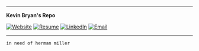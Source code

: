 
---
**Kevin Bryan's Repo**


[![Website](https://img.shields.io/badge/Portfolio-000000?style=for-the-badge&logo=About.me&logoColor=white)](https://www.kevbry.in/)
[![Resume](https://img.shields.io/badge/Resume-4285F4?style=for-the-badge&logo=Google%20Drive&logoColor=white)](https://docs.google.com/document/d/1l4DKu1EOlHGFQoaU25ws9S0j_XEfiAcDxHDxkqu9plo/edit?usp=sharing)
[![LinkedIn](https://img.shields.io/badge/LinkedIn-0077B5?style=for-the-badge&logo=linkedin&logoColor=white)](https://linkedin.com/in/bryan-kevin/)
[![Email](https://img.shields.io/badge/Email-D14836?style=for-the-badge&logo=gmail&logoColor=white)](mailto:kevinbryanreligion@gmail.com)

---

```
in need of herman miller
```
